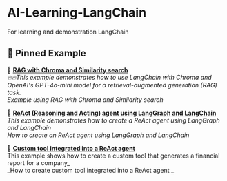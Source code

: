 # AI-Learning-LangChain
For learning and demonstration LangChain

## 📌 Pinned Example

🔹 **[RAG with Chroma and Similarity search](https://github.com/teerayuthton/AI-Learning-LangChain/tree/main/rag_with_chroma_and_similarity_search/)**  
_🔥🔥This example demonstrates how to use LangChain with Chroma and OpenAI's GPT-4o-mini model for a retrieval-augmented generation (RAG) task._  
_Example using RAG with Chroma and Similarity search_

🔹 **[ReAct (Reasoning and Acting) agent using LangGraph and LangChain](https://github.com/teerayuthton/AI-Learning-LangChain/tree/main/react_agent/)**  
_This example demonstrates how to create a ReAct agent using LangGraph and LangChain_  
_How to create an ReAct agent using LangGraph and LangChain_

🔹 **[Custom tool integrated into a ReAct agent](https://github.com/teerayuthton/AI-Learning-LangChain/tree/main/custom_tools_agent/)**  
This example shows how to create a custom tool that generates a financial report for a company_  
_How to create custom tool integrated into a ReAct agent _
